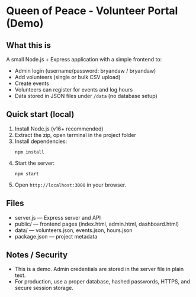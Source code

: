 # Queen of Peace - Volunteer Portal (Demo)

## What this is
A small Node.js + Express application with a simple frontend to:
- Admin login (username/password: bryandaw / bryandaw)
- Add volunteers (single or bulk CSV upload)
- Create events
- Volunteers can register for events and log hours
- Data stored in JSON files under `/data` (no database setup)

## Quick start (local)
1. Install Node.js (v16+ recommended)
2. Extract the zip, open terminal in the project folder
3. Install dependencies:
   ```
   npm install
   ```
4. Start the server:
   ```
   npm start
   ```
5. Open `http://localhost:3000` in your browser.

## Files
- server.js — Express server and API
- public/ — frontend pages (index.html, admin.html, dashboard.html)
- data/ — volunteers.json, events.json, hours.json
- package.json — project metadata

## Notes / Security
- This is a demo. Admin credentials are stored in the server file in plain text.
- For production, use a proper database, hashed passwords, HTTPS, and secure session storage.
